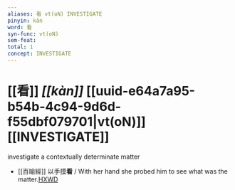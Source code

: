 ```yaml
---
aliases: 看 vt(oN) INVESTIGATE
pinyin: kàn
word: 看
syn-func: vt(oN)
sem-feat: 
total: 1
concept: INVESTIGATE 
---
```

# [[看]] *[[kàn]]*  [[uuid-e64a7a95-b54b-4c94-9d6d-f55dbf079701|vt(oN)]] [[INVESTIGATE]]
investigate a contextually determinate matter
 - [[百喻經]] 以手摸**看** / With her hand she probed him to see what was the matter.[HXWD](https://hxwd.org/textview.html?location=KR6b0066_T_004-0554b.47)